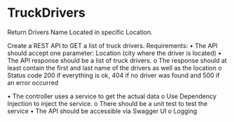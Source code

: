 # TruckDrivers
Return Drivers Name Located in specific Location.


Create a REST API to GET a list of truck drivers.
Requirements:
• The API should accept one parameter:
  Location (city where the driver is located)
• The API response should be a list of truck drivers.
o The response should at least contain the first and last name of the drivers as well
as the location
o Status code 200 if everything is ok, 404 if no driver was found and 500 if an error
occurred

• The controller uses a service to get the actual data
o Use Dependency Injection to inject the service.
o There should be a unit test to test the service
• The API should be accessible via Swagger UI
o Logging
